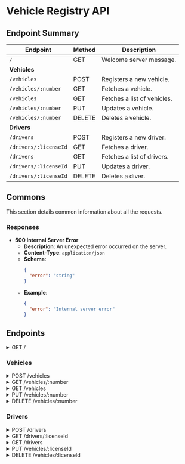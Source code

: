 # Vehicle Registry API

## Endpoint Summary

| Endpoint              | Method | Description                 |
|-----------------------|--------|-----------------------------|
| `/`                   | GET    | Welcome  server message.    |
| **Vehicles**          |        |                             |
| `/vehicles`           | POST   | Registers a new vehicle.    |
| `/vehicles/:number`   | GET    | Fetches a vehicle.          |
| `/vehicles`           | GET    | Fetches a list of vehicles. |
| `/vehicles/:number`   | PUT    | Updates a vehicle.          |
| `/vehicles/:number`   | DELETE | Deletes a vehicle.          |
| **Drivers**           |        |                             |
| `/drivers`            | POST   | Registers a new driver.     |
| `/drivers/:licenseId` | GET    | Fetches a driver.           |
| `/drivers`            | GET    | Fetches a list of drivers.  |
| `/drivers/:licenseId` | PUT    | Updates a driver.           |
| `/drivers/:licenseId` | DELETE | Deletes a diver.            |

## Commons

This section details common information about all the requests.

### Responses

- **500 Internal Server Error**
    - **Description**: An unexpected error occurred on the server.
    - **Content-Type**: `application/json`
    - **Schema**:
      ```json
      {
        "error": "string"
      }
      ```
    - **Example**:
      ```json
      {
        "error": "Internal server error"
      }
      ```

## Endpoints

<details>
  <summary>GET /</summary>

### Description

Welcome endpoint for the Vehicle Registry Server.

### Parameters

- **None**

### Responses

- **200 OK**
    - **Content-Type**: `text/plain`
    - **Example**:
      ```json
      "Vehicle Registry Server"
      ```

</details>

### Vehicles

<details>
  <summary>POST /vehicles</summary>

### Description

Registers a new vehicle in the database.

#### Request

- **Path Parameters**: None
- **Query Parameters**: None
- **Request Body**:
    - **Content-Type**: `application/json`
    - **Schema**:
      ```json
      {
        "number": "string",
        "brand": "string",
        "model": "string"
      }
      ```
    - **Example**:
      ```json
      {
        "number": "VIN-example",
        "brand": "Toyota",
        "model": "Camry"
      }
      ```

#### Responses

- **201 Created**
    - **Description**: Vehicle successfully created.
    - **Content-Type**: `application/json`
    - **Schema**:
      ```json
      {
        "number": "string",
        "brand": "string",
        "model": "string"
      }
      ```
    - **Example**:
      ```json
      {
        "number": "VIN-123",
        "brand": "Toyota",
        "model": "Camry"
      }
      ```

- **409 Conflict**
    - **Description**: A vehicle with the same number already exists in the system.
    - **Content-Type**: `application/json`
    - **Schema** (`DuplicateVehicleInfo`):
      ```json
      {
        "type": "DuplicateError",
        "info": {
          "context": {
            "message": "string",
            "target": {
              "number": "string",
              "brand": "string",
              "model": "string"
            }
          }
        },
        "detail": "string"
      }
        ```
    - **Where**:
      ```typescript
      export type DuplicateVehicleInfo = {
        context: MessageOf<Vehicle>,
        detail: string,
      }
      ```
    
    - **Example**:
      ```json
      {
        "type": "DuplicateError",
        "info": {
          "context": {
            "message": "Fail to create vehicle",
            "target": {
              "number": "VIN-example",
              "brand": "Toyota",
              "model": "Camry"
            }
          },
          "detail": "A vehicle with this number already exists."
        }
      }
      ```

- **400 Bad Request**
    - **Description**: Validation error in the request body.
    - **Content-Type**: `application/json`
    - **Schema**:
      ```json
      {
        "type": "ValidationError",
        "info": [
          {
            "path": "string",
            "message": "string"
          }
        ]
      }
      ```
    - **Examples**:
        - **Non-blank validation error**:
          ```json
          {
            "type": "ValidationError",
            "msg": [
              {
                "path": "brand",
                "message": "String must contain at least 1 character(s)"
              }
            ]
          }
          ```
        - **Maximum length validation error**:
          ```json
          {
            "type":"ValidationError",
            "msg": [
              {
                "path": "number",
                "message": "String must contain at most 20 character(s)"
              }
            ]
          }
          ```
          ```json
          {
            "type":"ValidationError",
            "msg": [
              {
                "path": "brand",
                "message": "String must contain at most 100 character(s)"
              }
            ]
          }
          ```
          ```json
          {
            "type":"ValidationError",
            "msg": [
              {
                "path": "model",
                "message": "String must contain at most 100 character(s)"
              }
            ]
          }
          ```

- **500 Internal Server Error**

</details>

<details>
  <summary>GET /vehicles/:number</summary>

### Description

Fetches details of a specific vehicle by its unique vehicle number.

#### Request

- **Path Parameters**:
    - `number` (string): Unique identifier for the vehicle.
- **Query Parameters**: None
- **Request Body**: None

#### Responses

- **200 OK**
    - **Description**: Vehicle details successfully retrieved.
    - **Content-Type**: `application/json`
    - **Schema**:
      ```json
      {
        "number": "string",
        "brand": "string",
        "model": "string"
      }
      ```
    - **Example**:
      ```json
      {
        "number": "VIN-example",
        "brand": "Toyota",
        "model": "Corolla"
      }
      ```

- **404 Not Found**
    - **Description**: Vehicle with the specified number was not found.
    - **Content-Type**: `application/json`
    - **Schema**:
      ```json
      {
        "type": "string",
        "error": "string"
      }
      ```
    - **Example**:
      ```json
      {
        "type": "NotFoundError",
        "info": "Vehicle number not found: VIN-example"
      }
      ```

- **500 Internal Server Error**

</details>

<details>
  <summary>GET /vehicles</summary>

### Description

Retrieves a paginated list of all vehicles in the database.

#### Request

- **Path Parameters**: None
- **Query Parameters**:
    - **limit**: Optional. The maximum number of vehicles to return per page.
      Defaults to `10`. Must be greater than or equal to `0`.
    - **page**: Optional. The page number to retrieve. Defaults to `1`. Must be
      greater than or equal to `1`.
- **Request Body**: None

#### Responses

- **200 OK**
    - **Description**: A list of vehicles for the specified page and limit.
    - **Content-Type**: `application/json`
    - **Schema**:
      ```json
      [
        {
          "number": "string",
          "brand": "string",
          "model": "string"
        }
      ]
      ```
    - **Example**:
      ```json
      [
        {
          "number": "VIN-123",
          "brand": "Toyota",
          "model": "Camry"
        },
        {
          "number": "VIN-456",
          "brand": "Honda",
          "model": "Civic"
        }
      ]
      ```

- **500 Internal Server Error**

</details>

<details>
  <summary>PUT /vehicles/:number</summary>

### Description

Updates the details of an existing vehicle based on its unique number (e.g.,
VIN). Only the `brand` and `model` fields can be updated.

#### Request

- **Path Parameters**:
    - **number**: Required. The unique identifier of the vehicle to update.

- **Request Body**:
    - **Content-Type**: `application/json`
    - **Schema**:
      ```json
      {
        "brand": "string",
        "model": "string"
      }
      ```
    - **Example**:
      ```json
      {
        "brand": "Ford",
        "model": "Mustang"
      }
      ```

#### Responses

- **200 OK**
    - **Description**: The updated vehicle details.
    - **Content-Type**: `application/json`
    - **Schema**:
      ```json
      {
        "number": "string",
        "brand": "string",
        "model": "string"
      }
      ```
    - **Example**:
      ```json
      {
        "number": "VIN-123",
        "brand": "Ford",
        "model": "Mustang"
      }
      ```

- **400 Bad Request**
    - **Description**: Invalid request body, typically due to missing or
      incorrect fields.

- **404 Not Found**
    - **Description**: The specified vehicle does not exist.

- **500 Internal Server Error**

</details>

<details>
  <summary>DELETE /vehicles/:number</summary>

### Description

Deletes a vehicle with the specified unique vehicle number.

#### Request

- **Path Parameters**:
    - **number**: Required. The unique identifier (vehicle number) of the
      vehicle to delete.

- **Request Body**: None

#### Responses

- **200 OK**
    - **Description**: Indicates that the vehicle was successfully deleted.
    - **Content-Type**: `application/json`
    - **Schema**:
      ```json
      {
        "message": "string"
      }
      ```
    - **Example**:
      ```json
      {
        "message": "Vehicle with number VIN-123 deleted successfully."
      }
      ```

- **404 Not Found**
    - **Description**: Indicates that no vehicle with the specified number was
      found.
    - **Content-Type**: `application/json`
    - **Schema**:
      ```json
      {
        "error": "Vehicle not found: VIN-123"
      }
      ```
    - **Example**:
      ```json
      {
        "error": "Vehicle not found: VIN-123"
      }
      ```

- **500 Internal Server Error**

</details>

### Drivers

<details>
  <summary>POST /drivers</summary>

### Description

Registers a new driver in the database.

#### Request

- **Path Parameters**: None
- **Query Parameters**: None
- **Request Body**:
    - **Content-Type**: `application/json`
    - **Schema**:
      ```json
      {
        "licenseId": "string",
        "firstName": "string",
        "surName": "string",
        "secondName": "string | null",
        "secondSurName": "string | null"
      }
      ```
    - **Example**:
      ```json
      {
        "licenseId": "ID-123456",
        "firstName": "John",
        "surName": "Doe",
        "secondName": "Andrew",
        "secondSurName": "Smith"
      }
      ```

#### Responses

- **201 Created**
    - **Description**: Driver successfully created.
    - **Content-Type**: `application/json`
    - **Schema**:
      ```json
      {
        "licenseId": "string",
        "firstName": "string",
        "surName": "string",
        "secondName": "string | null",
        "secondSurName": "string | null"
      }
      ```
    - **Example**:
      ```json
      {
        "licenseId": "ID-123456",
        "firstName": "John",
        "surName": "Doe",
        "secondName": "Andrew",
        "secondSurName": "Smith"
      }
      ```

- **409 Conflict**
    - **Description**: A driver with the same license ID already exists.
    - **Content-Type**: `application/json`
    - **Schema**:
      ```json
      {
        "type": "DuplicateError",
        "info": {
          "context": {
            "message": "string",
            "target": {
              "licenseId": "string",
              "firstName": "string",
              "surName": "string",
              "secondName": "string | null",
              "secondSurName": "string | null"
            }
          }
        },
        "detail": "string"
      }
      ```
    - **Example**:
      ```json
      {
        "type": "DuplicateError",
        "info": {
          "context": {
            "message": "Fail to create driver",
            "target": {
              "licenseId": "ID-123456",
              "firstName": "John",
              "surName": "Doe",
              "secondName": "Andrew",
              "secondSurName": "Smith"
            }
          }
        },
        "detail": "A driver with this license ID already exists."
      }
      ```

- **400 Bad Request**
    - **Description**: Validation error in the request body.
    - **Content-Type**: `application/json`
    - **Schema**:
      ```json
      {
        "type": "ValidationError",
        "info": [
          {
            "path": "string",
            "message": "string"
          }
        ]
      }
      ```

##### Schema Validation

All fields must adhere to the following schema:

```json
{
    "licenseId": {
        "type": "string",
        "constraints": {
            "minLength": 6,
            "maxLength": 20,
            "pattern": "^[A-Za-z0-9-]+$",
            "description": "Only letters, numbers, and hyphens are allowed."
        }
    },
    "firstName": {
        "type": "string",
        "constraints": {
            "minLength": 1,
            "maxLength": 30
        }
    },
    "surName": {
        "type": "string",
        "constraints": {
            "minLength": 1,
            "maxLength": 30
        }
    },
    "secondName": {
        "type": "string | null",
        "constraints": {
            "minLength": 1,
            "maxLength": 30,
            "optional": true
        }
    },
    "secondSurName": {
        "type": "string | null",
        "constraints": {
            "minLength": 1,
            "maxLength": 30,
            "optional": true
        }
    }
}
```

- **Example**:
  ```json
  {
    "type": "ValidationError",
    "info": [
      {
        "path": "firstName",
        "message": "String must contain at least 1 character(s)"
      }
    ]
  }
  ```

- **500 Internal Server Error**

</details>

<details>
  <summary>GET /drivers/:licenseId</summary>

### Description

Fetches details of a specific driver by their unique license ID.

#### Request

- **Path Parameters**:
    - `licenseId` (string): Unique identifier for the driver.
- **Query Parameters**: None
- **Request Body**: None

#### Responses

- **200 OK**
    - **Description**: Driver details successfully retrieved.
    - **Content-Type**: `application/json`
    - **Schema**:
      ```json
      {
        "licenseId": "string",
        "firstName": "string",
        "surName": "string",
        "secondName": "string | null",
        "secondSurName": "string | null"
      }
      ```
    - **Example**:
      ```json
      {
        "licenseId": "ID-123456",
        "firstName": "John",
        "surName": "Doe",
        "secondName": "Andrew",
        "secondSurName": "Smith"
      }
      ```

- **404 Not Found**
    - **Description**: Driver with the specified license ID was not found.
    - **Content-Type**: `application/json`
    - **Schema**:
      ```json
      {
        "type": "NotFoundError",
        "info": "string"
      }
      ```
    - **Example**:
      ```json
      {
        "type": "NotFoundError",
        "info": "Driver license ID not found: ID-123456"
      }
      ```

- **500 Internal Server Error**

</details>

<details>
  <summary>GET /drivers</summary>

### Description

Retrieves a paginated list of all drivers.

### Request

- **Path Parameters**: None
- **Query Parameters**:
    - `limit` (number, optional): Maximum number of results per page. Defaults
      to 10.
    - `page` (number, optional): Page number to retrieve. Defaults to 1.

### Responses

- **200 OK**
    - **Description**: List of drivers successfully retrieved.
    - **Content-Type**: `application/json`
    - **Schema**:
      ```json
      [
        {
          "licenseId": "string",
          "firstName": "string",
          "surName": "string",
          "secondName": "string | null",
          "secondSurName": "string | null"
        }
      ]
      ```
    - **Example**:
      ```json
      [
        {
          "licenseId": "ID-123456",
          "firstName": "John",
          "surName": "Doe",
          "secondName": "Andrew",
          "secondSurName": "Smith"
        },
        {
          "licenseId": "ID-789012",
          "firstName": "Jane",
          "surName": "Smith",
          "secondName": null,
          "secondSurName": null
        }
      ]
      ```
- **500 Internal Server Error**

</details>

<details>
  <summary>PUT /vehicles/:licenseId</summary>

### Description

Updates the details of an existing driver based on their license ID.

#### Request

- **Path Parameters**:
    - `licenseId` (string, required): The unique identifier for the driver's
      license.

- **Query Parameters**: None

- **Request Body**:
    - **Content-Type**: `application/json`
    - **Schema**:
      ```json
      {
        "firstName": "string (1-30 characters)",
        "surName": "string (1-30 characters)",
        "secondName": "string (1-30 characters, optional)",
        "secondSurName": "string (1-30 characters, optional)"
      }
      ```
    - **Example**:
      ```json
      {
        "firstName": "John",
        "surName": "Doe",
        "secondName": "Michael",
        "secondSurName": null
      }
      ```

#### Responses

- **200 OK**
    - **Description**: Successfully updated the driver details.
    - **Content-Type**: `application/json`
    - **Schema**:
      ```json
      {
        "licenseId": "string",
        "firstName": "string",
        "surName": "string",
        "secondName": "string or null",
        "secondSurName": "string or null"
      }
      ```
    - **Example**:
      ```json
      {
        "licenseId": "A123456",
        "firstName": "John",
        "surName": "Doe",
        "secondName": "Michael",
        "secondSurName": null
      }
      ```

- **404 Not Found**
    - **Description**: Driver with the specified license ID not found.
    - **Content-Type**: `application/json`
    - **Schema**:
      ```json
      {
        "error": "string"
      }
      ```
    - **Example**:
      ```json
      {
        "error": "Driver license ID not found: A123456"
      }
      ```

- **500 Internal Server Error**

</details>

<details>
  <summary>DELETE /vehicles/:licenseId</summary>

### Description

Deletes an existing driver based on their license ID.

#### Request

- **Path Parameters**:
    - `licenseId` (string, required): The unique identifier for the driver's
      license.

- **Query Parameters**: None

- **Request Body**: None

#### Responses

- **200 OK**
    - **Description**: Successfully deleted the driver.
    - **Content-Type**: `application/json`
    - **Schema**:
      ```json
      {
        "message": "string"
      }
      ```
    - **Example**:
      ```json
      {
        "message": "Driver with license ID A123456 deleted successfully."
      }
      ```

- **404 Not Found**
    - **Description**: Driver with the specified license ID not found.
    - **Content-Type**: `application/json`
    - **Schema**:
      ```json
      {
        "error": "string"
      }
      ```
    - **Example**:
      ```json
      {
        "error": "Driver license ID not found: A123456"
      }
      ```

- **500 Internal Server Error**

</details>
